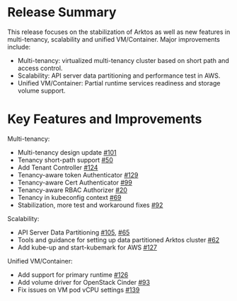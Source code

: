 # Release Summary

This release focuses on the stabilization of Arktos as well as new features in multi-tenancy, scalability and unified VM/Container. Major improvements include: 

* Multi-tenancy: virtualized multi-tenancy cluster based on short path and access control.
* Scalability: API server data partitioning and performance test in AWS.  
* Unified VM/Container: Partial runtime services readiness and storage volume support.  

# Key Features and Improvements 

Multi-tenancy:  

* Multi-tenancy design update [#101](https://github.com/futurewei-cloud/arktos/pull/101)  
* Tenancy short-path support [#50](https://github.com/futurewei-cloud/arktos/pull/50) 
* Add Tenant Controller [#124](https://github.com/futurewei-cloud/arktos/pull/124)
* Tenancy-aware token Authenticator [#129](https://github.com/futurewei-cloud/arktos/pull/129)
* Tenancy-aware Cert Authenticator [#99](https://github.com/futurewei-cloud/arktos/pull/99) 
* Tenancy-aware RBAC Authorizer [#20](https://github.com/futurewei-cloud/arktos/pull/20)  
* Tenancy in kubeconfig context [#69](https://github.com/futurewei-cloud/arktos/pull/69) 
* Stabilization, more test and workaround fixes [#92](https://github.com/futurewei-cloud/arktos/pull/92)  

Scalability:  

* API Server Data Partitioning [#105](https://github.com/futurewei-cloud/arktos/pull/105),  [#65](https://github.com/futurewei-cloud/arktos/pull/65) 
* Tools and guidance for setting up data partitioned Arktos cluster [#62](https://github.com/futurewei-cloud/arktos/pull/62)  
* Add kube-up and start-kubemark for AWS [#127](https://github.com/futurewei-cloud/arktos/pull/127)   

Unified VM/Container:
 
* Add support for primary runtime [#126](https://github.com/futurewei-cloud/arktos/pull/126)  
* Add volume driver for OpenStack Cinder [#93](https://github.com/futurewei-cloud/arktos/pull/93)  
* Fix issues on VM pod vCPU settings [#139](https://github.com/futurewei-cloud/arktos/pull/139)  
